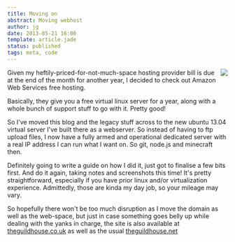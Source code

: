 ```yaml
---
title: Moving on
abstract: Moving webhost
author: jg
date: 2013-05-21 16:00
template: article.jade
status: published
tags: meta, code
---
```


<img style="float: right" src="/articleimages/Amazon_Web_Services.png" />

Given my heftily-priced-for-not-much-space hosting provider bill is due at the end of the month for another year, I decided to check out Amazon Web Services free hosting.

Basically, they give you a free virtual linux server for a year, along with a whole bunch of support stuff to go with it. Pretty good!

So I've moved this blog and the legacy stuff across to the new ubuntu 13.04 virtual server I've built there as a webserver. So instead of having to ftp upload files, I now have a fully armed and operational dedicated server with a real IP address I can run what I want on. So git, node.js and minecraft then.

Definitely going to write a guide on how I did it, just got to finalise a few bits first. And do it again, taking notes and screenshots this time! It's pretty straightforward, especially if you have prior linux and/or virtualization experience. Admittedly, those are kinda my day job, so your mileage may vary.

So hopefully there won't be too much disruption as I move the domain as well as the web-space, but just in case something goes belly up while dealing with the yanks in charge, the site is also available at
[theguildhouse.co.uk](http://www.theguildhouse.co.uk) as well as the usual [theguildhouse.net](http://www.theguildhouse.net)

